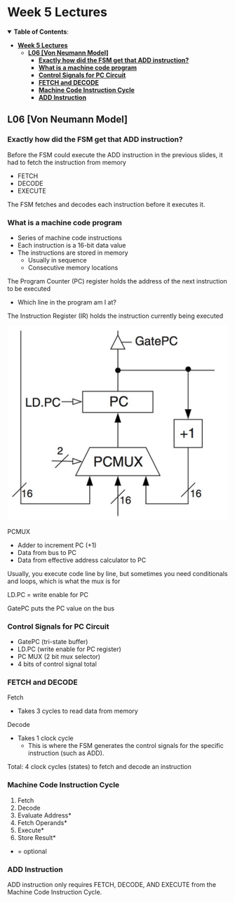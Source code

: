 # **Week 5 Lectures**

<details open>
<summary><b>Table of Contents</b>: </summary>

- [**Week 5 Lectures**](#week-5-lectures)
	- [**L06 [Von Neumann Model]**](#l06-von-neumann-model)
		- [**Exactly how did the FSM get that ADD instruction?**](#exactly-how-did-the-fsm-get-that-add-instruction)
		- [**What is a machine code program**](#what-is-a-machine-code-program)
		- [**Control Signals for PC Circuit**](#control-signals-for-pc-circuit)
		- [**FETCH and DECODE**](#fetch-and-decode)
		- [**Machine Code Instruction Cycle**](#machine-code-instruction-cycle)
		- [**ADD Instruction**](#add-instruction)

</details>

## **L06 [Von Neumann Model]**

### **Exactly how did the FSM get that ADD instruction?**

Before the FSM could execute the ADD instruction in the previous slides, it had to fetch the instruction from memory
- FETCH
- DECODE
- EXECUTE

The FSM fetches and decodes each instruction before it executes it.

### **What is a machine code program**
- Series of machine code instructions
- Each instruction is a 16-bit data value
- The instructions are stored in memory
  - Usually in sequence
  - Consecutive memory locations

The Program Counter (PC) register holds the address of the next instruction to be executed
- Which line in the program am I at?

The Instruction Register (IR) holds the instruction currently being executed

![](img/program_counter.jpg)

PCMUX
- Adder to increment PC (+1)
- Data from bus to PC
- Data from effective address calculator to PC

Usually, you execute code line by line, but sometimes you need conditionals and loops, which is what the mux is for

LD.PC = write enable for PC

GatePC puts the PC value on the bus

### **Control Signals for PC Circuit**
- GatePC (tri-state buffer)
- LD.PC (write enable for PC register)
- PC MUX (2 bit mux selector)
- 4 bits of control signal total

### **FETCH and DECODE**
Fetch
- Takes 3 cycles to read data from memory

Decode
- Takes 1 clock cycle
  - This is where the FSM generates the control signals for the specific instruction (such as ADD).

Total: 4 clock cycles (states) to fetch and decode an instruction

### **Machine Code Instruction Cycle**

1. Fetch
2. Decode
3. Evaluate Address*
4. Fetch Operands*
5. Execute*
6. Store Result*

* = optional

### **ADD Instruction**

ADD instruction only requires FETCH, DECODE, AND EXECUTE from the Machine Code Instruction Cycle.
